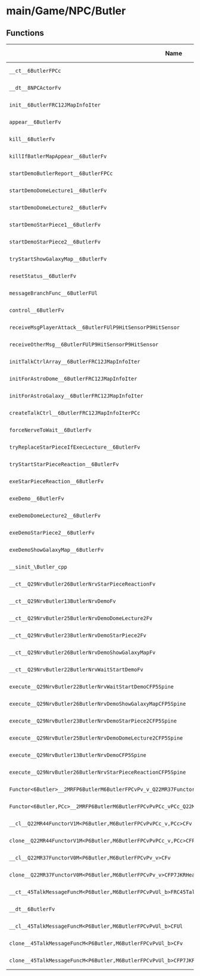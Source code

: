 # main/Game/NPC/Butler

## Functions

| Name | Address | Match % |
|------|---------|---------|
| `__ct__6ButlerFPCc` | `0x8026C670` | :x: (0.0%) |
| `__dt__8NPCActorFv` | `0x8026C6CC` | :x: (0.0%) |
| `init__6ButlerFRC12JMapInfoIter` | `0x8026C728` | :x: (0.0%) |
| `appear__6ButlerFv` | `0x8026C89C` | :x: (0.0%) |
| `kill__6ButlerFv` | `0x8026C8E8` | :x: (0.0%) |
| `killIfBatlerMapAppear__6ButlerFv` | `0x8026C92C` | :x: (0.0%) |
| `startDemoButlerReport__6ButlerFPCc` | `0x8026C990` | :x: (0.0%) |
| `startDemoDomeLecture1__6ButlerFv` | `0x8026CA50` | :x: (0.0%) |
| `startDemoDomeLecture2__6ButlerFv` | `0x8026CA94` | :x: (0.0%) |
| `startDemoStarPiece1__6ButlerFv` | `0x8026CB30` | :x: (0.0%) |
| `startDemoStarPiece2__6ButlerFv` | `0x8026CBA4` | :x: (0.0%) |
| `tryStartShowGalaxyMap__6ButlerFv` | `0x8026CC3C` | :x: (0.0%) |
| `resetStatus__6ButlerFv` | `0x8026CC84` | :x: (0.0%) |
| `messageBranchFunc__6ButlerFUl` | `0x8026CCC0` | :x: (0.0%) |
| `control__6ButlerFv` | `0x8026CD48` | :x: (0.0%) |
| `receiveMsgPlayerAttack__6ButlerFUlP9HitSensorP9HitSensor` | `0x8026CE74` | :x: (0.0%) |
| `receiveOtherMsg__6ButlerFUlP9HitSensorP9HitSensor` | `0x8026CFA8` | :x: (0.0%) |
| `initTalkCtrlArray__6ButlerFRC12JMapInfoIter` | `0x8026CFEC` | :x: (0.0%) |
| `initForAstroDome__6ButlerFRC12JMapInfoIter` | `0x8026D064` | :x: (0.0%) |
| `initForAstroGalaxy__6ButlerFRC12JMapInfoIter` | `0x8026D438` | :x: (0.0%) |
| `createTalkCtrl__6ButlerFRC12JMapInfoIterPCc` | `0x8026D584` | :x: (0.0%) |
| `forceNerveToWait__6ButlerFv` | `0x8026D5FC` | :x: (0.0%) |
| `tryReplaceStarPieceIfExecLecture__6ButlerFv` | `0x8026D644` | :x: (0.0%) |
| `tryStartStarPieceReaction__6ButlerFv` | `0x8026D6DC` | :x: (0.0%) |
| `exeStarPieceReaction__6ButlerFv` | `0x8026D838` | :x: (0.0%) |
| `exeDemo__6ButlerFv` | `0x8026D90C` | :x: (0.0%) |
| `exeDemoDomeLecture2__6ButlerFv` | `0x8026D958` | :x: (0.0%) |
| `exeDemoStarPiece2__6ButlerFv` | `0x8026D9D8` | :x: (0.0%) |
| `exeDemoShowGalaxyMap__6ButlerFv` | `0x8026DA58` | :x: (0.0%) |
| `__sinit_\Butler_cpp` | `0x8026DAD4` | :x: (0.0%) |
| `__ct__Q29NrvButler26ButlerNrvStarPieceReactionFv` | `0x8026DB20` | :x: (0.0%) |
| `__ct__Q29NrvButler13ButlerNrvDemoFv` | `0x8026DB30` | :x: (0.0%) |
| `__ct__Q29NrvButler25ButlerNrvDemoDomeLecture2Fv` | `0x8026DB40` | :x: (0.0%) |
| `__ct__Q29NrvButler23ButlerNrvDemoStarPiece2Fv` | `0x8026DB50` | :x: (0.0%) |
| `__ct__Q29NrvButler26ButlerNrvDemoShowGalaxyMapFv` | `0x8026DB60` | :x: (0.0%) |
| `__ct__Q29NrvButler22ButlerNrvWaitStartDemoFv` | `0x8026DB70` | :x: (0.0%) |
| `execute__Q29NrvButler22ButlerNrvWaitStartDemoCFP5Spine` | `0x8026DB80` | :x: (0.0%) |
| `execute__Q29NrvButler26ButlerNrvDemoShowGalaxyMapCFP5Spine` | `0x8026DB84` | :x: (0.0%) |
| `execute__Q29NrvButler23ButlerNrvDemoStarPiece2CFP5Spine` | `0x8026DB8C` | :x: (0.0%) |
| `execute__Q29NrvButler25ButlerNrvDemoDomeLecture2CFP5Spine` | `0x8026DB94` | :x: (0.0%) |
| `execute__Q29NrvButler13ButlerNrvDemoCFP5Spine` | `0x8026DB9C` | :x: (0.0%) |
| `execute__Q29NrvButler26ButlerNrvStarPieceReactionCFP5Spine` | `0x8026DBA4` | :x: (0.0%) |
| `Functor<6Butler>__2MRFP6ButlerM6ButlerFPCvPv_v_Q22MR37FunctorV0M<P6Butler,M6ButlerFPCvPv_v>` | `0x8026DBAC` | :x: (0.0%) |
| `Functor<6Butler,PCc>__2MRFP6ButlerM6ButlerFPCvPvPCc_vPCc_Q22MR44FunctorV1M<P6Butler,M6ButlerFPCvPvPCc_v,PCc>` | `0x8026DBEC` | :x: (0.0%) |
| `__cl__Q22MR44FunctorV1M<P6Butler,M6ButlerFPCvPvPCc_v,PCc>CFv` | `0x8026DC30` | :x: (0.0%) |
| `clone__Q22MR44FunctorV1M<P6Butler,M6ButlerFPCvPvPCc_v,PCc>CFP7JKRHeap` | `0x8026DC64` | :x: (0.0%) |
| `__cl__Q22MR37FunctorV0M<P6Butler,M6ButlerFPCvPv_v>CFv` | `0x8026DCD4` | :x: (0.0%) |
| `clone__Q22MR37FunctorV0M<P6Butler,M6ButlerFPCvPv_v>CFP7JKRHeap` | `0x8026DD04` | :x: (0.0%) |
| `__ct__45TalkMessageFuncM<P6Butler,M6ButlerFPCvPvUl_b>FRC45TalkMessageFuncM<P6Butler,M6ButlerFPCvPvUl_b>` | `0x8026DD6C` | :x: (0.0%) |
| `__dt__6ButlerFv` | `0x8026DD9C` | :x: (0.0%) |
| `__cl__45TalkMessageFuncM<P6Butler,M6ButlerFPCvPvUl_b>CFUl` | `0x8026DDF4` | :x: (0.0%) |
| `clone__45TalkMessageFuncM<P6Butler,M6ButlerFPCvPvUl_b>CFv` | `0x8026DE24` | :x: (0.0%) |
| `clone__45TalkMessageFuncM<P6Butler,M6ButlerFPCvPvUl_b>CFP7JKRHeap` | `0x8026DE64` | :x: (0.0%) |